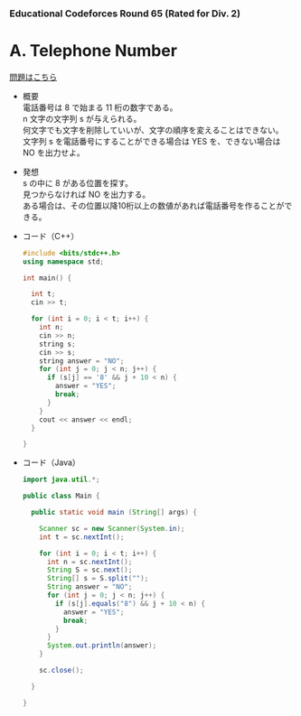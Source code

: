 ### Educational Codeforces Round 65 (Rated for Div. 2)

# A. Telephone Number

  [問題はこちら](https://codeforces.com/problemset/problem/1167/A)
  
- 概要<br>
  電話番号は 8 で始まる 11 桁の数字である。<br>
  n 文字の文字列 s が与えられる。<br>
  何文字でも文字を削除していいが、文字の順序を変えることはできない。<br>
  文字列 s を電話番号にすることができる場合は YES を、できない場合は NO を出力せよ。
  
- 発想<br>
  s の中に 8 がある位置を探す。<br>
  見つからなければ NO を出力する。<br>
  ある場合は、その位置以降10桁以上の数値があれば電話番号を作ることができる。
  
  
- コード（C++）

  ```cpp
  #include <bits/stdc++.h>
  using namespace std;

  int main() {

    int t;
    cin >> t;

    for (int i = 0; i < t; i++) {
      int n;
      cin >> n;
      string s;
      cin >> s;
      string answer = "NO";
      for (int j = 0; j < n; j++) {
        if (s[j] == '8' && j + 10 < n) {
          answer = "YES";
          break;
        }
      }
      cout << answer << endl;
    }

  }
  ```
  
- コード（Java）

  ```java
  import java.util.*;

  public class Main {

    public static void main (String[] args) {

      Scanner sc = new Scanner(System.in);
      int t = sc.nextInt();

      for (int i = 0; i < t; i++) {
        int n = sc.nextInt();
        String S = sc.next();
        String[] s = S.split("");
        String answer = "NO";
        for (int j = 0; j < n; j++) {
          if (s[j].equals("8") && j + 10 < n) {
            answer = "YES";
            break;
          }
        }
        System.out.println(answer);
      }

      sc.close();

    }

  }
  ```
    